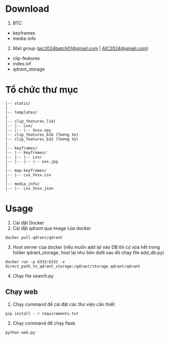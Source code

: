 # Download
1. BTC:
+ keyframes
+ media-info  
2. Mail group (aic2024batch01@gmail.com | AIC2024@gmail.com) 
+ clip-features
+ index.ivf
+ qdrant_storage

# Tổ chức thư mục
```
|-- static/ 
|
|-- templates/
|
|-- clip_features_l14/
|-- |-- Lxx/
|-- |-- |-- Vxxx.npy
|-- clip_features_b16 (Tương tự)
|-- clip_features_b32 (Tương tự)
|
|-- keyframes/
|-- |-- Keyframes/
|-- |-- |-- Lxx/
|-- |-- |-- |-- xxx.jpg
|
|-- map-keyframes/
|-- |-- Lxx_Vxxx.csv
|
|-- media_info/
|-- |-- Lxx_Vxxx.json
```

# Usage
1. Cài đặt Docker
2. Cài đặt qdrant qua image của docker
```
docker pull qdrant/qdrant
```
3. Host server của docker  (nếu muốn add lại vào DB thì cứ xóa hết trong folder qdrant_storage, host lại như bên dưới sau đó chạy file add_db.py)
```
docker run -p 6333:6333 -v direct_path_to_qdrant_storage:/qdrant/storage qdrant/qdrant
```
4. Chạy file search.py 

## Chạy web
1. Chạy command để cài đặt các thư viện cần thiết
```
pip install - r requirements.txt
```
2. Chạy command để chạy flask
```
python web.py
```
